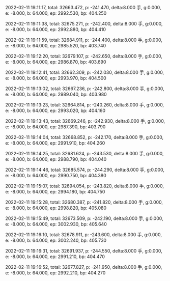 2022-02-11 19:11:17, total: 32663.472, p: -241.470, delta:8.000 手, g:0.000, e: -8.000, b: 64.000, ep: 2992.530, bp: 404.250

2022-02-11 19:11:38, total: 32675.271, p: -242.400, delta:8.000 手, g:0.000, e: -8.000, b: 64.000, ep: 2992.880, bp: 404.410

2022-02-11 19:11:59, total: 32684.911, p: -244.400, delta:8.000 手, g:0.000, e: -8.000, b: 64.000, ep: 2985.520, bp: 403.740

2022-02-11 19:12:20, total: 32679.107, p: -242.650, delta:8.000 手, g:0.000, e: -8.000, b: 64.000, ep: 2986.870, bp: 403.690

2022-02-11 19:12:41, total: 32662.309, p: -242.030, delta:8.000 手, g:0.000, e: -8.000, b: 64.000, ep: 2993.970, bp: 404.500

2022-02-11 19:13:02, total: 32667.236, p: -242.800, delta:8.000 手, g:0.000, e: -8.000, b: 64.000, ep: 2989.040, bp: 403.980

2022-02-11 19:13:23, total: 32664.814, p: -240.260, delta:8.000 手, g:0.000, e: -8.000, b: 64.000, ep: 2993.020, bp: 404.160

2022-02-11 19:13:43, total: 32669.246, p: -242.930, delta:8.000 手, g:0.000, e: -8.000, b: 64.000, ep: 2987.390, bp: 403.790

2022-02-11 19:14:04, total: 32668.852, p: -242.170, delta:8.000 手, g:0.000, e: -8.000, b: 64.000, ep: 2991.910, bp: 404.260

2022-02-11 19:14:25, total: 32681.624, p: -243.530, delta:8.000 手, g:0.000, e: -8.000, b: 64.000, ep: 2988.790, bp: 404.040

2022-02-11 19:14:46, total: 32685.574, p: -244.290, delta:8.000 手, g:0.000, e: -8.000, b: 64.000, ep: 2990.750, bp: 404.380

2022-02-11 19:15:07, total: 32694.054, p: -243.820, delta:8.000 手, g:0.000, e: -8.000, b: 64.000, ep: 2994.180, bp: 404.750

2022-02-11 19:15:28, total: 32680.387, p: -241.820, delta:8.000 手, g:0.000, e: -8.000, b: 64.000, ep: 2998.820, bp: 405.080

2022-02-11 19:15:49, total: 32673.509, p: -242.190, delta:8.000 手, g:0.000, e: -8.000, b: 64.000, ep: 3002.930, bp: 405.640

2022-02-11 19:16:10, total: 32678.911, p: -243.600, delta:8.000 手, g:0.000, e: -8.000, b: 64.000, ep: 3002.240, bp: 405.730

2022-02-11 19:16:31, total: 32691.937, p: -244.550, delta:8.000 手, g:0.000, e: -8.000, b: 64.000, ep: 2991.210, bp: 404.470

2022-02-11 19:16:52, total: 32677.827, p: -241.950, delta:8.000 手, g:0.000, e: -8.000, b: 64.000, ep: 2992.210, bp: 404.270